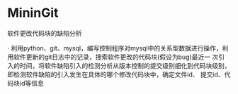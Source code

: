 # MininGit
软件更改代码块的缺陷分析 

· 利用python、git、mysql，编写控制程序对mysql中的关系型数据进行操作，利用软件更新的git日志中的记录，搜索软件更改的代码块(假设为bug)最近一 次引入的时间，将软件缺陷引入的检测分析从版本控制的提交级别细化到代码块级别，即检测软件缺陷的引入发生在具体的哪个修改代码块中，确定文件id、 提交id、代码块id等信息
